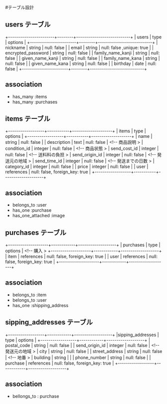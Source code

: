 #テーブル設計

## users テーブル
+-----------------------+--------+---------------------------+
|      users            | type   | options                   |
+-----------------------+--------+---------------------------+
| nickname              | string | null: false               |
| email                 | string | null: false ,unique: true |
| encrypted_password    | string | null: false               |
| family_name_kanji     | string | null: false               | 
| given_name_kanji      | string | null: false               | 
| family_name_kana      | string | null: false               |
| given_name_kana       | string | null: false               |
| birthday              | date   | null: false               |
+-----------------------+--------+---------------------------+
## association
- has_many :items
- has_many :purchases

## items テーブル
+------------------+-----------+--------------------+
|      items       | type       | options           |
+------------------+-----------+--------------------+
| name             | string     | null: false       |
| description      | text       | null: false       | <!-- 商品説明       >
| condition_id     | integer    | null: false       | <!-- 商品状態       >
| send_cost_id     | integer    | null: false       | <!-- 送料料の負担   >
| send_origin_id   | integer    | null: false       | <!-- 発送元の地域   >
| send_time_id     | integer    | null: false       | <!-- 発送までの日数 >
| category_id      | integer    | null: false       |
| price            | integer    | null: false       |
| user             | references | null: false, foreign_key: true |
+------------------+-----------+--------------------+
## association
- belongs_to :user
- has_one :purchase
- has_one_attached :image

## purchases テーブル
+--------------------+------------+-------------------+
|  purchases         | type       | options           | <!-- 購入 >
+--------------------+------------+-------------------+
| item               | references | null: false, foreign_key: true |
| user               | references | null: false, foreign_key: true |
+--------------------+------------+-------------------+
## association
- belongs_to :item
- belongs_to :user
- has_one :shipping_address

## sipping_addresses テーブル
+------------------+------------+-------------------+
|sipping_addresses | type       | options           |
+------------------+------------+-------------------+
| postal_code      | string     | null: false       |
| send_origin_id   | integer    | null: false       | <!-- 発送元の地域 >
| city             | string     | null: false       |
| street_address   | string     | null: false       | <!-- 地番 >
| building         | string     |                   |
| phone_number     | string     | null: false       |
| purchase        | references | null: false, foreign_key: true |
+------------------+------------+-------------------+
## association
- bellongs_to : purchase